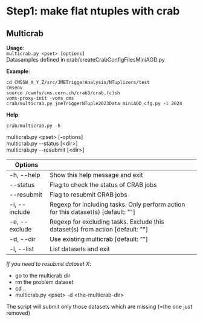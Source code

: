 # Step1: make flat ntuples with crab

## Multicrab

**Usage**:\
`multicrab.py <pset> [options]`\
Datasamples defined in crab/createCrabConfigFilesMiniAOD.py

**Example**:

`cd CMSSW_X_Y_Z/src/JMETriggerAnalysis/NTuplizers/test` \
`cmsenv`\
`source /cvmfs/cms.cern.ch/crab3/crab.(c)sh`\
`voms-proxy-init -voms cms` \
`crab/multicrab.py jmeTriggerNTuple2023Data_miniAOD_cfg.py -i 2024`

**Help**:

`crab/multicrab.py -h`

multicrab.py &lt;pset&gt; [-options]\
multicrab.py --status [&lt;dir&gt;]\
multicrab.py --resubmit [&lt;dir&gt;]

| Options ||
| --- | --- |
|-h, --help   | Show this help message and exit |
|--status     | Flag to check the status of CRAB jobs  |
|--resubmit   | Flag to resubmit CRAB jobs |
|-i, --include| Regexp for including tasks. Only perform action for this dataset(s) [default: ""] |
|-e, --exclude| Regexp for excluding tasks. Exclude this dataset(s) from action [default: ""] |
|-d, --dir    | Use existing multicrab [default: ""] |
|-l, --list   | List datasets and exit  |


*If you need to resubmit dataset X*:
 - go to the multicrab dir
 - rm the problem dataset
 - cd ..
 - multicrab.py &lt;pset&gt; -d &lt;the-multicrab-dir&gt;


The script will submit only those datasets which are missing (=the one just removed)
